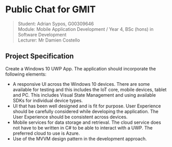 # Public Chat for GMIT

> Student: Adrian Sypos, G00309646  
> Module: Mobile Application Development / Year 4, BSc (hons) in Software Development  
> Lecturer: Mr Damien Costello 

## Project Specification

Create a Windows 10 UWP App. The application should incorporate the following elements:
 * A responsive UI across the Windows 10 devices. There are some available for testing and
this includes the IoT core, mobile devices, tablet and PC. This includes Visual State
Management and using available SDKs for individual device types. 
 * UI that has been well designed and is fit for purpose. User Experience should be carefully
considered while developing the application. The User Experience should be consistent
across devices.
 * Mobile services for data storage and retrieval. The cloud service does not have to be written
in C# to be able to interact with a UWP. The preferred cloud to use is Azure.
 * Use of the MVVM design pattern in the development approach.
